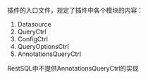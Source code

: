 插件的入口文件，规定了插件中各个模块的内容：

1. Datasource
2. QueryCtrl
3. ConfigCtrl
4. QueryOptionsCtrl
5. AnnotationsQueryCtrl

RestSQL中不提供AnnotationsQueryCtrl的实现